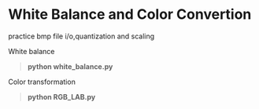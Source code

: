 White Balance and Color Convertion
==================================

practice bmp file i/o,quantization and scaling

White balance
> **python white_balance.py**

Color transformation
> **python RGB_LAB.py**
